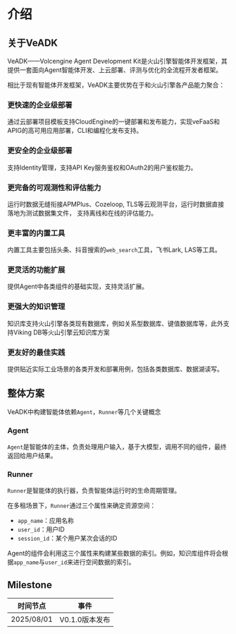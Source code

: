 # 介绍

## 关于VeADK

VeADK——Volcengine Agent Development Kit是火山引擎智能体开发框架，其提供一套面向Agent智能体开发、上云部署、评测与优化的全流程开发者框架。

相比于现有智能体开发框架，VeADK主要优势在于和火山引擎各产品能力聚合：

### 更快速的企业级部署

通过云部署项目模板支持CloudEngine的一键部署和发布能力，实现veFaaS和APIG的高可用应用部署，CLI和编程化发布支持。

### 更安全的企业级部署

支持Identity管理，支持API Key服务鉴权和OAuth2的用户鉴权能力。

### 更完备的可观测性和评估能力

运行时数据无缝衔接APMPlus、Cozeloop, TLS等云观测平台，运行时数据直接落地为测试数据集文件， 支持离线和在线的评估能力。

### 更丰富的内置工具

内置工具主要包括头条、抖音搜索的`web_search`工具，飞书Lark, LAS等工具。

### 更灵活的功能扩展

提供Agent中各类组件的基础实现，支持灵活扩展。

### 更强大的知识管理

知识库支持火山引擎各类现有数据库，例如关系型数据库、键值数据库等，此外支持Viking DB等火山引擎云知识库方案

### 更友好的最佳实践

提供贴近实际工业场景的各类开发和部署用例，包括各类数据库、数据湖读写。



## 整体方案

VeADK中构建智能体依赖`Agent`，`Runner`等几个关键概念

### Agent

`Agent`是智能体的主体，负责处理用户输入，基于大模型，调用不同的组件，最终返回给用户结果。

### Runner

`Runner`是智能体的执行器，负责智能体运行时的生命周期管理。

在多租场景下，`Runner`通过三个属性来确定资源空间：

- `app_name`：应用名称
- `user_id`：用户ID
- `session_id`：某个用户某次会话的ID

Agent的组件会利用这三个属性来构建某些数据的索引。例如，知识库组件将会根据`app_name`与`user_id`来进行空间数据的索引。

## Milestone

| 时间节点 | 事件 |
| --- | --- |
| 2025/08/01 | V0.1.0版本发布 |
